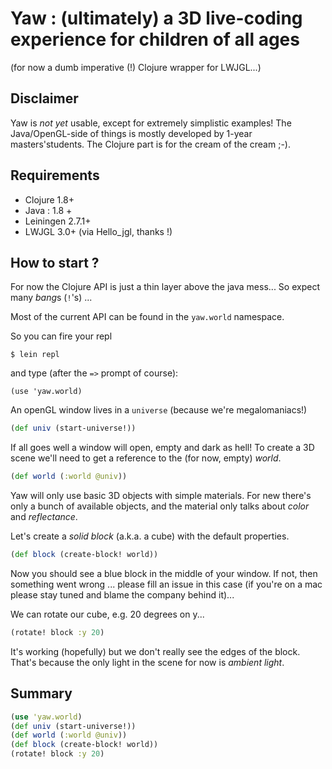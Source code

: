 # Yaw : (ultimately) a 3D live-coding experience for children of all ages

(for now a dumb imperative (!) Clojure wrapper for LWJGL...)

## Disclaimer

Yaw is *not yet* usable, except for extremely simplistic examples!
The Java/OpenGL-side of things is mostly developed by 1-year masters'students.
The Clojure part is for the cream of the cream ;-).

## Requirements

 - Clojure 1.8+
 - Java : 1.8 +
 - Leiningen 2.7.1+
 - LWJGL 3.0+ (via Hello_jgl, thanks !)

## How to start ?

For now the Clojure API is just a thin layer above
 the java mess... So expect many *bang*s (`!`'s) ...

Most of the current API can be found in the
`yaw.world` namespace.

So you can fire your repl 

```
$ lein repl
```

and type (after the `=>` prompt of course):

```
(use 'yaw.world)
```

An openGL window lives in a `universe` (because we're megalomaniacs!)

```clojure
(def univ (start-universe!))
```

If all goes well a window will open, empty and dark as hell!
To create a 3D scene we'll need to get a reference to
the (for now, empty) *world*.

```clojure
(def world (:world @univ))
```

Yaw will only use basic 3D objects with simple materials.
For new there's only a bunch of available objects, and the 
material only talks about *color* and *reflectance*.

Let's create a *solid block* (a.k.a. a cube) with the default properties.

```clojure
(def block (create-block! world))
```

Now you should see a blue block in the middle of your window.
If not, then something went wrong ... please fill an issue
in this case (if you're on a mac please stay tuned and
blame the company behind it)...

We can rotate our cube, e.g. 20 degrees on y...

```clojure
(rotate! block :y 20)
```

It's working (hopefully) but we don't really see the edges
of the block. That's because the only light in the scene for
now is *ambient light*.


## Summary

```clojure
(use 'yaw.world)
(def univ (start-universe!))
(def world (:world @univ))
(def block (create-block! world))
(rotate! block :y 20)
```

